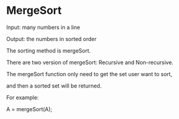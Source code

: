 # MergeSort

Input: many numbers in a line

Output: the numbers in sorted order

The sorting method is mergeSort.

There are two version of mergeSort: Recursive and Non-recursive.

The mergeSort function only need to get the set user want to sort,

and then a sorted set will be returned.

For example:

A = mergeSort(A);
